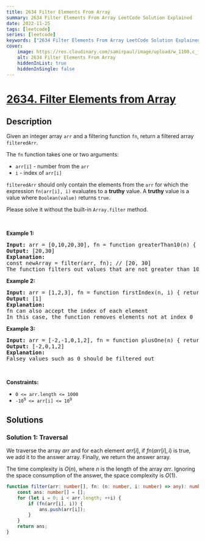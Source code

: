 ```yaml
---
title: 2634 Filter Elements From Array
summary: 2634 Filter Elements From Array LeetCode Solution Explained
date: 2022-11-25
tags: [leetcode]
series: [leetcode]
keywords: ["2634 Filter Elements From Array LeetCode Solution Explained in all languages", "2634 Filter Elements From Array", "LeetCode", "leetcode solution in Python3 C++ Java Go PHP Ruby Swift TypeScript Rust C# JavaScript C", "GeeksforGeeks", "InterviewBit", "Coding Ninjas", "HackerRank", "HackerEarth", "CodeChef", "TopCoder", "AlgoExpert", "freeCodeCamp", "Codeforces", "GitHub", "AtCoder", "Samir Paul"]
cover:
    image: https://res.cloudinary.com/samirpaul/image/upload/w_1100,c_fit,co_rgb:FFFFFF,l_text:Arial_75_bold:2634 Filter Elements From Array - Solution Explained/problem-solving.webp
    alt: 2634 Filter Elements From Array
    hiddenInList: true
    hiddenInSingle: false
---
```



# [2634. Filter Elements from Array](https://leetcode.com/problems/filter-elements-from-array)


## Description

<p>Given an integer array <code>arr</code> and a filtering function <code>fn</code>, return a filtered array <code>filteredArr</code>.</p>

<p>The <code>fn</code> function takes one or two arguments:</p>

<ul>
	<li><code>arr[i]</code> - number&nbsp;from&nbsp;the <code>arr</code></li>
	<li><code>i</code>&nbsp;- index of <code>arr[i]</code></li>
</ul>

<p><code>filteredArr</code> should only contain the elements from the&nbsp;<code>arr</code> for which the expression <code>fn(arr[i], i)</code> evaluates to a <strong>truthy</strong> value. A&nbsp;<strong>truthy</strong>&nbsp;value is a value where&nbsp;<code>Boolean(value)</code>&nbsp;returns&nbsp;<code>true</code>.</p>

<p>Please solve it without the built-in <code>Array.filter</code> method.</p>

<p>&nbsp;</p>
<p><strong class="example">Example 1:</strong></p>

<pre>
<strong>Input:</strong> arr = [0,10,20,30], fn = function greaterThan10(n) { return n &gt; 10; }
<strong>Output:</strong> [20,30]
<strong>Explanation:</strong>
const newArray = filter(arr, fn); // [20, 30]
The function filters out values that are not greater than 10</pre>

<p><strong class="example">Example 2:</strong></p>

<pre>
<strong>Input:</strong> arr = [1,2,3], fn = function firstIndex(n, i) { return i === 0; }
<strong>Output:</strong> [1]
<strong>Explanation:</strong>
fn can also accept the index of each element
In this case, the function removes elements not at index 0
</pre>

<p><strong class="example">Example 3:</strong></p>

<pre>
<strong>Input:</strong> arr = [-2,-1,0,1,2], fn = function plusOne(n) { return n + 1 }
<strong>Output:</strong> [-2,0,1,2]
<strong>Explanation:</strong>
Falsey values such as 0 should be filtered out
</pre>

<p>&nbsp;</p>
<p><strong>Constraints:</strong></p>

<ul>
	<li><code>0 &lt;= arr.length &lt;= 1000</code></li>
	<li><code>-10<sup>9</sup>&nbsp;&lt;= arr[i] &lt;= 10<sup>9</sup></code></li>
</ul>

## Solutions

### Solution 1: Traversal

We traverse the array $arr$ and for each element $arr[i]$, if $fn(arr[i], i)$ is true, we add it to the answer array. Finally, we return the answer array.

The time complexity is $O(n)$, where $n$ is the length of the array $arr$. Ignoring the space consumption of the answer, the space complexity is $O(1)$.

<!-- tabs:start -->

```ts
function filter(arr: number[], fn: (n: number, i: number) => any): number[] {
    const ans: number[] = [];
    for (let i = 0; i < arr.length; ++i) {
        if (fn(arr[i], i)) {
            ans.push(arr[i]);
        }
    }
    return ans;
}
```

<!-- tabs:end -->

<!-- end -->
